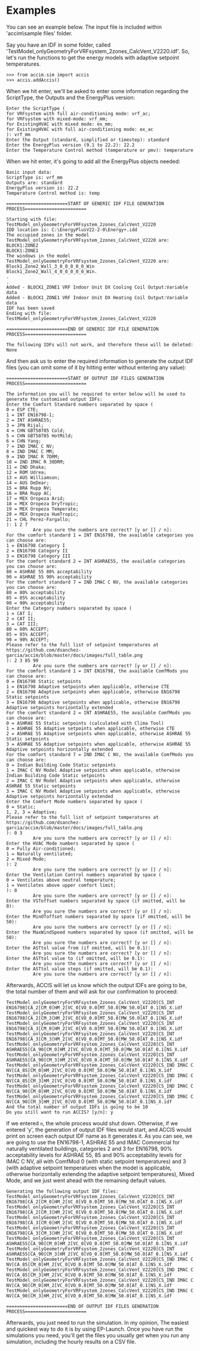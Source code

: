 # Examples

You can see an example below. The input file is included within 'accim\sample files\' folder.


Say you have an IDF in some folder, called 'TestModel_onlyGeometryForVRFsystem_2zones_CalcVent_V2220.idf'. So, let's run the functions to get the energy models with adaptive setpoint temperatures.

```
>>> from accim.sim import accis
>>> accis.addAccis()
```
When we hit enter, we'll be asked to enter some information regarding the ScriptType, the Outputs and the EnergyPlus version:
```
Enter the ScriptType (
for VRFsystem with full air-conditioning mode: vrf_ac;
for VRFsystem with mixed-mode: vrf_mm;
for ExistingHVAC with mixed mode: ex_mm;
for ExistingHVAC with full air-conditioning mode: ex_ac
): vrf_mm
Enter the Output (standard, simplified or timestep): standard
Enter the EnergyPlus version (9.1 to 22.2): 22.2
Enter the Temperature Control method (temperature or pmv): temperature
```
When we hit enter, it's going to add all the EnergyPlus objects needed:
```
Basic input data:
ScriptType is: vrf_mm
Outputs are: standard
EnergyPlus version is: 22.2
Temperature Control method is: temp

=======================START OF GENERIC IDF FILE GENERATION PROCESS=======================

Starting with file:
TestModel_onlyGeometryForVRFsystem_2zones_CalcVent_V2220
IDD location is: C:\EnergyPlusV22-2-0\Energy+.idd
The occupied zones in the model TestModel_onlyGeometryForVRFsystem_2zones_CalcVent_V2220 are:
BLOCK1:ZONE2
BLOCK1:ZONE1
The windows in the model TestModel_onlyGeometryForVRFsystem_2zones_CalcVent_V2220 are:
Block1_Zone2_Wall_3_0_0_0_0_0_Win
Block1_Zone2_Wall_4_0_0_0_0_0_Win.
.
.
Added - BLOCK1_ZONE1 VRF Indoor Unit DX Cooling Coil Output:Variable data
Added - BLOCK1_ZONE1 VRF Indoor Unit DX Heating Coil Output:Variable data
IDF has been saved
Ending with file:
TestModel_onlyGeometryForVRFsystem_2zones_CalcVent_V2220

=======================END OF GENERIC IDF FILE GENERATION PROCESS=======================

The following IDFs will not work, and therefore these will be deleted:
None
```
And then ask us to enter the required information to generate the output IDF files (you can omit some of it by hitting enter without entering any value):
```
=======================START OF OUTPUT IDF FILES GENERATION PROCESS=======================

The information you will be required to enter below will be used to generate the customised output IDFs:
Enter the Comfort Standard numbers separated by space (
0 = ESP CTE;
1 = INT EN16798-1;
2 = INT ASHRAE55;
3 = JPN Rijal;
4 = CHN GBT50785 Cold;
5 = CHN GBT50785 HotMild;
6 = CHN Yang;
7 = IND IMAC C NV;
8 = IND IMAC C MM;
9 = IND IMAC R 7DRM;
10 = IND IMAC R 30DRM;
11 = IND Dhaka;
12 = ROM Udrea;
13 = AUS Williamson;
14 = AUS DeDear;
15 = BRA Rupp NV;
16 = BRA Rupp AC;
17 = MEX Oropeza Arid;
18 = MEX Oropeza DryTropic;
19 = MEX Oropeza Temperate;
20 = MEX Oropeza HumTropic;
21 = CHL Perez-Fargallo;
): 1 2 7
          Are you sure the numbers are correct? [y or [] / n]: 
For the comfort standard 1 = INT EN16798, the available categories you can choose are: 
1 = EN16798 Category I
2 = EN16798 Category II
3 = EN16798 Category III
For the comfort standard 2 = INT ASHRAE55, the available categories you can choose are: 
80 = ASHRAE 55 80% acceptability
90 = ASHRAE 55 90% acceptability
For the comfort standard 7 = IND IMAC C NV, the available categories you can choose are: 
80 = 80% acceptability
85 = 85% acceptability
90 = 90% acceptability
Enter the Category numbers separated by space (
1 = CAT I;
2 = CAT II;
3 = CAT III;
80 = 80% ACCEPT;
85 = 85% ACCEPT;
90 = 90% ACCEPT;
Please refer to the full list of setpoint temperatures at https://github.com/dsanchez-garcia/accim/blob/master/docs/images/full_table.png
): 2 3 85 90
          Are you sure the numbers are correct? [y or [] / n]: 
For the comfort standard 1 = INT EN16798, the available ComfMods you can choose are: 
0 = EN16798 Static setpoints
1 = EN16798 Adaptive setpoints when applicable, otherwise CTE
2 = EN16798 Adaptive setpoints when applicable, otherwise EN16798 Static setpoints
3 = EN16798 Adaptive setpoints when applicable, otherwise EN16798 Adaptive setpoints horizontally extended
For the comfort standard 2 = INT ASHRAE55, the available ComfMods you can choose are: 
0 = ASHRAE 55 Static setpoints (calculated with Clima Tool)
1 = ASHRAE 55 Adaptive setpoints when applicable, otherwise CTE
2 = ASHRAE 55 Adaptive setpoints when applicable, otherwise ASHRAE 55 Static setpoints
3 = ASHRAE 55 Adaptive setpoints when applicable, otherwise ASHRAE 55 Adaptive setpoints horizontally extended
For the comfort standard 7 = IND IMAC C NV, the available ComfMods you can choose are: 
0 = Indian Building Code Static setpoints
1 = IMAC C NV Model Adaptive setpoints when applicable, otherwise Indian Building Code Static setpoints
2 = IMAC C NV Model Adaptive setpoints when applicable, otherwise ASHRAE 55 Static setpoints
3 = IMAC C NV Model Adaptive setpoints when applicable, otherwise Adaptive setpoints horizontally extended
Enter the Comfort Mode numbers separated by space (
0 = Static;
1, 2, 3 = Adaptive;
Please refer to the full list of setpoint temperatures at https://github.com/dsanchez-garcia/accim/blob/master/docs/images/full_table.png
): 0 3
          Are you sure the numbers are correct? [y or [] / n]: 
Enter the HVAC Mode numbers separated by space (
0 = Fully Air-conditioned;
1 = Naturally ventilated;
2 = Mixed Mode;
): 2
          Are you sure the numbers are correct? [y or [] / n]: 
Enter the Ventilation Control numbers separated by space (
0 = Ventilates above neutral temperature;
1 = Ventilates above upper comfort limit;
): 0
          Are you sure the numbers are correct? [y or [] / n]: 
Enter the VSToffset numbers separated by space (if omitted, will be 0): 
          Are you sure the numbers are correct? [y or [] / n]: 
Enter the MinOToffset numbers separated by space (if omitted, will be 50): 
          Are you sure the numbers are correct? [y or [] / n]: 
Enter the MaxWindSpeed numbers separated by space (if omitted, will be 50): 
          Are you sure the numbers are correct? [y or [] / n]: 
Enter the ASTtol value from (if omitted, will be 0.1): 
          Are you sure the numbers are correct? [y or [] / n]: 
Enter the ASTtol value to (if omitted, will be 0.1): 
          Are you sure the numbers are correct? [y or [] / n]: 
Enter the ASTtol value steps (if omitted, will be 0.1): 
          Are you sure the numbers are correct? [y or [] / n]: 
```
Afterwards, ACCIS will let us know which the output IDFs are going to be, the total number of them and will ask for our confirmation to proceed:
```
TestModel_onlyGeometryForVRFsystem_2zones_CalcVent_V2220[CS_INT EN16798[CA_2[CM_0[HM_2[VC_0[VO_0.0[MT_50.0[MW_50.0[AT_0.1[NS_X.idf
TestModel_onlyGeometryForVRFsystem_2zones_CalcVent_V2220[CS_INT EN16798[CA_2[CM_3[HM_2[VC_0[VO_0.0[MT_50.0[MW_50.0[AT_0.1[NS_X.idf
TestModel_onlyGeometryForVRFsystem_2zones_CalcVent_V2220[CS_INT EN16798[CA_3[CM_0[HM_2[VC_0[VO_0.0[MT_50.0[MW_50.0[AT_0.1[NS_X.idf
TestModel_onlyGeometryForVRFsystem_2zones_CalcVent_V2220[CS_INT EN16798[CA_3[CM_3[HM_2[VC_0[VO_0.0[MT_50.0[MW_50.0[AT_0.1[NS_X.idf
TestModel_onlyGeometryForVRFsystem_2zones_CalcVent_V2220[CS_INT ASHRAE55[CA_90[CM_0[HM_2[VC_0[VO_0.0[MT_50.0[MW_50.0[AT_0.1[NS_X.idf
TestModel_onlyGeometryForVRFsystem_2zones_CalcVent_V2220[CS_INT ASHRAE55[CA_90[CM_3[HM_2[VC_0[VO_0.0[MT_50.0[MW_50.0[AT_0.1[NS_X.idf
TestModel_onlyGeometryForVRFsystem_2zones_CalcVent_V2220[CS_IND IMAC C NV[CA_85[CM_0[HM_2[VC_0[VO_0.0[MT_50.0[MW_50.0[AT_0.1[NS_X.idf
TestModel_onlyGeometryForVRFsystem_2zones_CalcVent_V2220[CS_IND IMAC C NV[CA_85[CM_3[HM_2[VC_0[VO_0.0[MT_50.0[MW_50.0[AT_0.1[NS_X.idf
TestModel_onlyGeometryForVRFsystem_2zones_CalcVent_V2220[CS_IND IMAC C NV[CA_90[CM_0[HM_2[VC_0[VO_0.0[MT_50.0[MW_50.0[AT_0.1[NS_X.idf
TestModel_onlyGeometryForVRFsystem_2zones_CalcVent_V2220[CS_IND IMAC C NV[CA_90[CM_3[HM_2[VC_0[VO_0.0[MT_50.0[MW_50.0[AT_0.1[NS_X.idf
And the total number of output IDFs is going to be 10
Do you still want to run ACCIS? [y/n]: y
```
If we entered `n`, the whole process would shut down. Otherwise, if we entered 'y', the generation of output IDF files would start, and ACCIS would print on screen each output IDF name as it generates it. 
As you can see, we are going to use the EN16798-1, ASHRAE 55 and IMAC Commercial for naturally ventilated buildings, categories 2 and 3 for EN16798, 90% acceptability levels for ASHRAE 55, 85 and 90% acceptability levels for IMAC C NV, all with ComfMod 0 (with static setpoint temperatures) and 3 (with adaptive setpoint temperatures when the model is applicable, otherwise horizontally extending the adaptive setpoint temperatures), Mixed Mode, and we just went ahead with the remaining default values.
```
Generating the following output IDF files:
TestModel_onlyGeometryForVRFsystem_2zones_CalcVent_V2220[CS_INT EN16798[CA_2[CM_0[HM_2[VC_0[VO_0.0[MT_50.0[MW_50.0[AT_0.1[NS_X.idf
TestModel_onlyGeometryForVRFsystem_2zones_CalcVent_V2220[CS_INT EN16798[CA_2[CM_3[HM_2[VC_0[VO_0.0[MT_50.0[MW_50.0[AT_0.1[NS_X.idf
TestModel_onlyGeometryForVRFsystem_2zones_CalcVent_V2220[CS_INT EN16798[CA_3[CM_0[HM_2[VC_0[VO_0.0[MT_50.0[MW_50.0[AT_0.1[NS_X.idf
TestModel_onlyGeometryForVRFsystem_2zones_CalcVent_V2220[CS_INT EN16798[CA_3[CM_3[HM_2[VC_0[VO_0.0[MT_50.0[MW_50.0[AT_0.1[NS_X.idf
TestModel_onlyGeometryForVRFsystem_2zones_CalcVent_V2220[CS_INT ASHRAE55[CA_90[CM_0[HM_2[VC_0[VO_0.0[MT_50.0[MW_50.0[AT_0.1[NS_X.idf
TestModel_onlyGeometryForVRFsystem_2zones_CalcVent_V2220[CS_INT ASHRAE55[CA_90[CM_3[HM_2[VC_0[VO_0.0[MT_50.0[MW_50.0[AT_0.1[NS_X.idf
TestModel_onlyGeometryForVRFsystem_2zones_CalcVent_V2220[CS_IND IMAC C NV[CA_85[CM_0[HM_2[VC_0[VO_0.0[MT_50.0[MW_50.0[AT_0.1[NS_X.idf
TestModel_onlyGeometryForVRFsystem_2zones_CalcVent_V2220[CS_IND IMAC C NV[CA_85[CM_3[HM_2[VC_0[VO_0.0[MT_50.0[MW_50.0[AT_0.1[NS_X.idf
TestModel_onlyGeometryForVRFsystem_2zones_CalcVent_V2220[CS_IND IMAC C NV[CA_90[CM_0[HM_2[VC_0[VO_0.0[MT_50.0[MW_50.0[AT_0.1[NS_X.idf
TestModel_onlyGeometryForVRFsystem_2zones_CalcVent_V2220[CS_IND IMAC C NV[CA_90[CM_3[HM_2[VC_0[VO_0.0[MT_50.0[MW_50.0[AT_0.1[NS_X.idf

=======================END OF OUTPUT IDF FILES GENERATION PROCESS=======================
```
Afterwards, you just need to run the simulation. In my opinion, The easiest and quickest way to do it is by using EP-Launch. Once you have run the simulations you need, you'll get the files you usually get when you run any simulation, including the hourly results on a CSV file.
